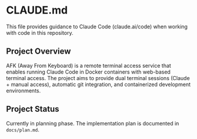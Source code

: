 # CLAUDE.md

This file provides guidance to Claude Code (claude.ai/code) when working with code in this repository.

## Project Overview

AFK (Away From Keyboard) is a remote terminal access service that enables running Claude Code in Docker containers with web-based terminal access. The project aims to provide dual terminal sessions (Claude + manual access), automatic git integration, and containerized development environments.

## Project Status

Currently in planning phase. The implementation plan is documented in `docs/plan.md`.
